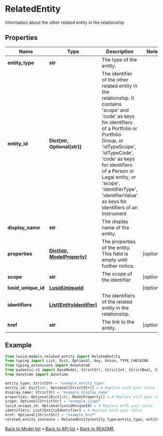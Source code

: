 # RelatedEntity

Information about the other related entity in the relationship
## Properties
Name | Type | Description | Notes
------------ | ------------- | ------------- | -------------
**entity_type** | **str** | The type of the entity. | 
**entity_id** | **Dict[str, Optional[str]]** | The identifier of the other related entity in the relationship. It contains &#39;scope&#39; and &#39;code&#39; as keys for identifiers of a Portfolio or Portfolio Group, or &#39;idTypeScope&#39;, &#39;idTypeCode&#39;, &#39;code&#39; as keys for identifiers of a Person or Legal entity, or &#39;scope&#39;, &#39;identifierType&#39;, &#39;identifierValue&#39; as keys for identifiers of an Instrument | 
**display_name** | **str** | The display name of the entity. | 
**properties** | [**Dict[str, ModelProperty]**](ModelProperty.md) | The properties of the entity. This field is empty until further notice. | [optional] 
**scope** | **str** | The scope of the identifier | [optional] 
**lusid_unique_id** | [**LusidUniqueId**](LusidUniqueId.md) |  | [optional] 
**identifiers** | [**List[EntityIdentifier]**](EntityIdentifier.md) | The identifiers of the related entity in the relationship. | 
**href** | **str** | The link to the entity. | [optional] 
## Example

```python
from lusid.models.related_entity import RelatedEntity
from typing import List, Dict, Optional, Any, Union, TYPE_CHECKING
from typing_extensions import Annotated
from pydantic.v1 import BaseModel, StrictStr, StrictInt, StrictBool, StrictFloat, StrictBytes, Field, validator, ValidationError, conlist, constr
from datetime import datetime

entity_type: StrictStr = "example_entity_type"
entity_id: Dict[str, Optional[StrictStr]] = # Replace with your value
display_name: StrictStr = "example_display_name"
properties: Optional[Dict[str, ModelProperty]] = # Replace with your value
scope: Optional[StrictStr] = "example_scope"
lusid_unique_id: Optional[LusidUniqueId] = # Replace with your value
identifiers: List[EntityIdentifier] = # Replace with your value
href: Optional[StrictStr] = "example_href"
related_entity_instance = RelatedEntity(entity_type=entity_type, entity_id=entity_id, display_name=display_name, properties=properties, scope=scope, lusid_unique_id=lusid_unique_id, identifiers=identifiers, href=href)

```

[Back to Model list](../README.md#documentation-for-models) &#8226; [Back to API list](../README.md#documentation-for-api-endpoints) &#8226; [Back to README](../README.md)

